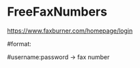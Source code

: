# FreeFaxNumbers
 https://www.faxburner.com/homepage/login



#format:




#username:password -> fax number
